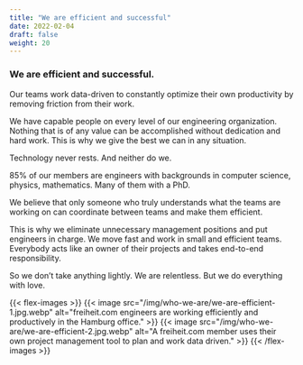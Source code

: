 ```yaml
---
title: "We are efficient and successful"
date: 2022-02-04
draft: false
weight: 20
---
```

### We are efficient and successful.

Our teams work data-driven to constantly optimize their own productivity by removing friction from their work.

We have capable people on every level of our engineering organization.
Nothing that is of any value can be accomplished without dedication and hard work. This is why we give the best we can in any situation.

Technology never rests. And neither do we.

85% of our members are engineers with backgrounds in computer science, physics, mathematics. Many of them with a PhD.

We believe that only someone who truly understands what the teams are working on can coordinate between teams and make them efficient.

This is why we eliminate unnecessary management positions and put engineers in charge. We move fast and work in small and efficient teams. Everybody acts like an owner of their projects and takes end-to-end responsibility.

So we don’t take anything lightly. We are relentless. But we do everything with love.

{{< flex-images >}}
  {{< image src="/img/who-we-are/we-are-efficient-1.jpg.webp" alt="freiheit.com engineers are working efficiently and productively in the Hamburg office." >}}
  {{< image src="/img/who-we-are/we-are-efficient-2.jpg.webp" alt="A freiheit.com member uses their own project management tool to plan and work data driven." >}}
{{< /flex-images >}}
